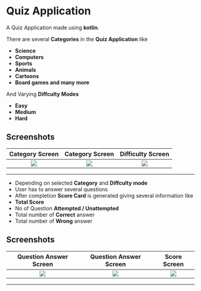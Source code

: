 
# Quiz Application

A Quiz Application made using **kotlin**.

There are several **Categories** in the **Quiz Application** like
- **Science**
- **Computers**
- **Sports**
- **Animals**
- **Cartoons**
- **Board games and many more**

And Varying **Diffculty Modes**
- **Easy**
- **Medium**
- **Hard**

## Screenshots

Category Screen           |Category Screen         |Difficulty Screen   |
:-------------------------:|:-------------------------:|:--------------------:
![](https://user-images.githubusercontent.com/78856288/187026660-8cc4acef-f4bc-483e-a035-753f6fe17f03.png) | ![](https://user-images.githubusercontent.com/78856288/187027205-84b40052-7260-42dd-a03a-fc04b7d08642.png)| ![](https://user-images.githubusercontent.com/78856288/187026662-0891cabb-cc61-432f-83f9-8262d684cfee.png) |
---

- Depending on selected **Category** and **Diffculty mode**
- User has to answer several questions
- After completion **Score Card** is generated giving several information like
- **Total Score** 
- No of Question **Attempted / Unattempted**
- Total number of **Correct** answer
- Total number of **Wrong** answer

## Screenshots

Question Answer Screen            |Question Answer Screen  |Score Screen   |
:-------------------------:|:-------------------------:|:--------------------:
![](https://user-images.githubusercontent.com/78856288/187026666-259e7e3f-1fb4-4cdc-893f-8db39f919dc5.png) | ![](https://user-images.githubusercontent.com/78856288/187026668-aa68e691-00ff-477b-be98-7028fd88fc08.png)| ![](https://user-images.githubusercontent.com/78856288/187026667-8c209dd3-b827-492a-b837-1bb76432b65b.png) |
---

